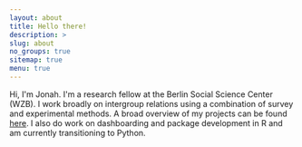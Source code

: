 ```yaml
---
layout: about
title: Hello there!
description: >
slug: about
no_groups: true
sitemap: true
menu: true
---
```


Hi, I'm Jonah. I'm a research fellow at the Berlin Social Science Center (WZB). I work broadly on intergroup relations using a combination of survey and experimental methods. A broad overview of my projects can be found [here](https://jonfoong.github.io/projects). I also do work on dashboarding and package development in R and am currently transitioning to Python.

<!--

- Table of Contents
{:toc}

## Work

Learning is my biggest motivator.
{:.faded}

SRE with an unhealthy addiction to automation.

With over eight years of experience in IT, my primary areas of focus are
PowerShell, Python, automation, CI/CD, infrastructure as code,
imaging/provisioning, configuration management, and championing SRE practices.

I work on the [WinOps SRE](https://github.com/google/winops) team at Google,
helping maintain our open source Windows imaging tool called
[Glazier](https://github.com/google/glazier) and BeyondCorp imaging utility
called [Fresnel](https://github.com/google/fresnel).

I ❤️ open source. I aim to work entirely on open-source projects both
professionally and personally.

## Travel

When I think about what truly makes me happy — it's travel.
{:.faded}

At 22, I set the goal of traveling to 30 countries before turning 30.
At 22, I'd only been to 1 country outside the US. By 26, I traveled to 29 countries in
4 years, and hit my goal well ahead of time. Onwards to experiencing more
cultures—maybe *40 countries before 40*?

## Puppy 🐶

Here's my puppy Eevee and her namesake; Feel free to reach out for more pictures
:)

![Eevee](assets/img/common/eevee.jpg){:height="250px" width="250px"}
![EeveePokemon](assets/img/common/eeveepokemon.png){:height="250px" width="250px"}

## Last Name

Your last name is *really* long, how do I pronounce it?
{:.faded}

*Teh-khan-ski*

## Around the Web

- [Top 60 PowerShell Blogs 2020](https://blog.feedspot.com/powershell_blogs/)
- [Featured on Hydejack (this website's theme)](https://hydejack.com/showcase/tseknet)
- [Featured on powershell.org](https://powershell.org/2020/09/icymi-powershell-week-of-04-september-2020/)
- [Ridicurious Editors Pick](https://ridicurious.com/2020/08/28/weekly-newsletter-powershell-digest-006/)

## Contact

Want to get in touch? Find an error in an article?
{:.faded}

The best way to reach me is via twitter [@tseknet](https://twitter.com/tseknet).
Other ways to contact me can be found on the sidebar of this website.

## Disclaimer

The opinions stated here are my own, not necessarily those of my employer.

-->
